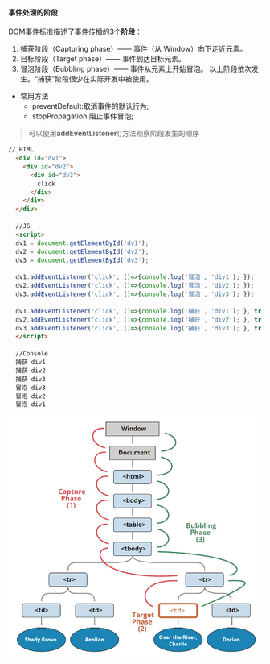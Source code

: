 #### 事件处理的阶段
  DOM事件标准描述了事件传播的3个**阶段**：
  1. 捕获阶段（Capturing phase）—— 事件（从 Window）向下走近元素。
  2. 目标阶段（Target phase）—— 事件到达目标元素。
  3. 冒泡阶段（Bubbling phase）—— 事件从元素上开始冒泡。
  以上阶段依次发生。“捕获”阶段很少在实际开发中被使用。
 
* 常用方法
  - preventDefault:取消事件的默认行为;
  - stopPropagation:阻止事件冒泡;

> 可以使用**addEventListener**()方法观察阶段发生的顺序

```html
// HTML 
  <div id="dv1">
    <div id="dv2">
      <div id="dv3">
        click
      </div>
    </div>
  </div>
  
  //JS
  <script>
  dv1 = document.getElementById('dv1');
  dv2 = document.getElementById('dv2');
  dv3 = document.getElementById('dv3');
  
  dv1.addEventListener('click', ()=>{console.log('冒泡', 'div1'); });
  dv2.addEventListener('click', ()=>{console.log('冒泡', 'div2'); });
  dv3.addEventListener('click', ()=>{console.log('冒泡', 'div3'); });
  
  dv1.addEventListener('click', ()=>{console.log('捕获', 'div1'); }, true);
  dv2.addEventListener('click', ()=>{console.log('捕获', 'div2'); }, true);
  dv3.addEventListener('click', ()=>{console.log('捕获', 'div3'); }, true);
  </script>
  
  //Console
  捕获 div1
  捕获 div2
  捕获 div3
  冒泡 div3
  冒泡 div2
  冒泡 div1
```
![事件处理阶段](../Pictures/事件处理阶段.jpg "")